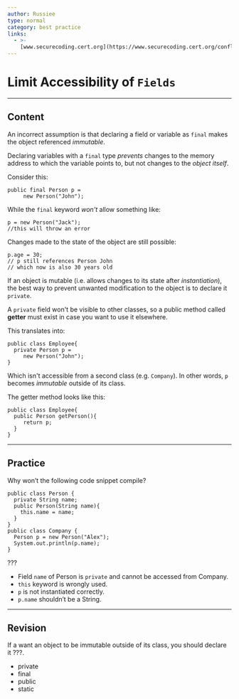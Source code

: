 ```yaml
---
author: Russiee
type: normal
category: best practice
links:
  - >-
    [www.securecoding.cert.org](https://www.securecoding.cert.org/confluence/display/java/OBJ01-J.+Limit+accessibility+of+fields){website}
---
```


# Limit Accessibility of `Fields`


---

## Content

An incorrect assumption is that declaring a field or variable as `final` makes the object referenced *immutable*. 

Declaring variables with a `final` type *prevents* changes to the memory address to which the variable points to, but not changes to the *object itself*.

Consider this:

```plain-text
public final Person p = 
     new Person("John");

```

While the `final` keyword *won't* allow something like:

```plain-text
p = new Person("Jack");
//this will throw an error
```

Changes made to the state of the object are still possible:

```plain-text
p.age = 30;
// p still references Person John
// which now is also 30 years old
```

If an object is mutable (i.e. allows changes to its state after *instantiation*), the best way to prevent unwanted modification to the object is to declare it `private`.

A `private` field won't be visible to other classes, so a public method called **getter** must exist in case you want to use it elsewhere.

This translates into:

```plain-text
public class Employee{
  private Person p = 
     new Person("John");
}
```

Which isn't accessible from a second class (e.g. `Company`). In other words, `p` becomes *immutable* outside of its class.

The getter method looks like this:

```plain-text
public class Employee{
  public Person getPerson(){
     return p;
  }
}
```


---

## Practice

Why won’t the following code snippet compile?

```plain-text
public class Person {
  private String name;
  public Person(String name){
    this.name = name;
  }
}  
public class Company {
  Person p = new Person("Alex");
  System.out.println(p.name);
}
```

???

- Field `name` of Person is `private` and cannot be accessed from Company.
- `this` keyword is wrongly used.
- `p` is not instantiated correctly.
- `p.name` shouldn’t be a String.


---

## Revision

If a want an object to be immutable outside of its class, you should declare it ???.

- private
- final
- public
- static
